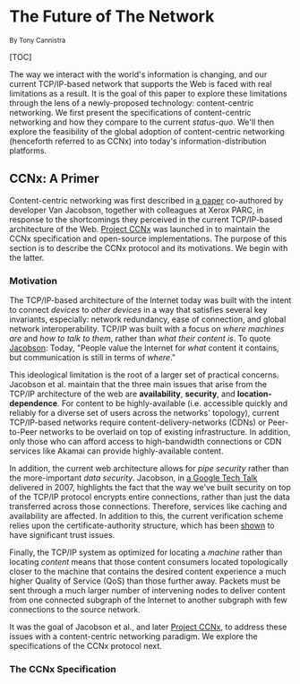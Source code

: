 <!--Styles-->
<style>
	img {
		width: 100%
	}
	.caption{
		margin-left: auto;
		margin-right: auto;
		text-align: center;
		font-style: italic;
	};
</style>

[top]: #top "go to top"
<!-- Global References -->
[ccnx]: http://www.ccnx.org "CCNx Website" 
[ccnx_paper]: http://conferences.sigcomm.org/co-next/2009/papers/Jacobson.pdf "CCNx Paper"
[ccnx_wiki]: http://en.wikipedia.org/wiki/Content_centric_networking "CCNx Wikipedia Article"
[van_google]: https://www.youtube.com/watch?v=gqGEMQveoqg "Van Jacobson Google Talk on CCNx"
[CA_issues]: https://konklone.com/post/certificate-authorities-are-actually-a-tremendous-problem "Certificate Authorities are actually a Tremendous Problem"

<!-- end: GLobal References-->
<!-- Contextual References-->

<!-- end: Contextual References-->

# The Future of The Network 
<small>By Tony Cannistra</small>

<!--Table of Contents-->
[TOC] 

<a name="top"></a>

The way we interact with the world's information is changing, and our current TCP/IP-based network that supports the Web is faced with real limitations as a result. It is the goal of this paper to explore these limitations through the lens of a newly-proposed technology: content-centric networking. We first present the specifications of content-centric networking and how they compare to the current *status-quo*. We'll then explore the feasibility of the global adoption of content-centric networking (henceforth referred to as CCNx) into today's information-distribution platforms. 

## CCNx: A Primer

Content-centric networking was first described in [a paper][ccnx_paper] co-authored by developer Van Jacobson, together with colleagues at Xerox PARC, in response to the shortcomings they perceived in the current TCP/IP-based architecture of the Web. [Project CCNx][ccnx] was launched in  to maintain the CCNx specification and open-source implementations. The purpose of this section is to describe the CCNx protocol and its motivations. We begin with the latter. 

### Motivation
The TCP/IP-based architecture of the Internet today was built with the intent to connect *devices* to *other devices* in a way that satisfies several key invariants, especially: network redundancy, ease of connection, and global network interoperability. TCP/IP was built with a focus on *where machines are* and *how to talk to them*, rather than *what their content is*. To quote [Jacobson][ccnx_paper]: Today, "People value the Internet for *what* content it contains, but communication is still in terms of *where*." 

This ideological limitation is the root of a larger set of practical concerns. Jacobson et al. maintain that the three main issues that arise from the TCP/IP architecture of the web are **availability**, **security**, and **location-dependence**. For content to be highly-available (i.e. accessible quickly and reliably for a diverse set of users across the networks' topology), current TCP/IP-based networks require content-delivery-networks (CDNs) or Peer-to-Peer networks to be overlaid on top of existing infrastructure. In addition, only those who can afford access to high-bandwidth connections or CDN services like Akamai can provide highly-available content. 

In addition, the current web architecture allows for *pipe security* rather than the more-important *data security*. Jacobson, in [a Google Tech Talk][van_google] delivered in 2007, highlights the fact that the way we've built security on top of the TCP/IP protocol encrypts entire connections, rather than just the data transferred across those connections. Therefore, services like caching and availability are affected. In addition to this, the current verification scheme relies upon the certificate-authority structure, which has been [shown][CA_issues] to have significant trust issues. 

Finally, the TCP/IP system as optimized for locating a *machine* rather than locating *content* means that those content consumers located topologically closer to the machine that contains the desired content experience a much higher Quality of Service (QoS) than those further away. Packets must be sent through a much larger number of intervening nodes to deliver content from one connected subgraph of the Internet to another subgraph with few connections to the source network. 

It was the goal of Jacobson et al., and later [Project CCNx][ccnx], to address these issues with a content-centric networking paradigm. We explore the specifications of the CCNx protocol next. 

### The CCNx Specification






	










